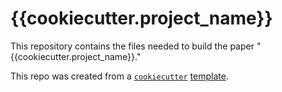 {{cookiecutter.project_name}}
====================
This repository contains the files needed to build the paper "{{cookiecutter.project_name}}."

This repo was created from a [`cookiecutter`](https://github.com/audreyr/cookiecutter) [template](https://github.com/jrsmith3/cookiecutter-latex-article).
